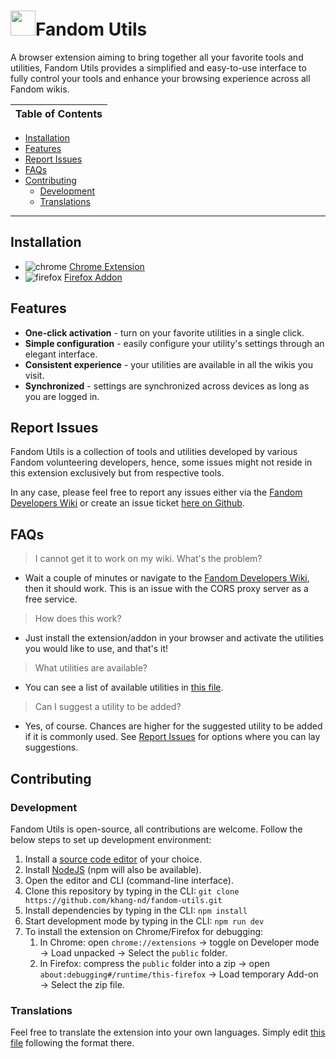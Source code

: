 # <img src="public/images/icon.svg" width="40">Fandom Utils

A browser extension aiming to bring together all your favorite tools and utilities, Fandom Utils provides a simplified and easy-to-use interface to fully control your tools and enhance your browsing experience across all Fandom wikis.

| Table of Contents
|---

* [Installation](#installation)
* [Features](#features)
* [Report Issues](#report-issues)
* [FAQs](#faqs)
* [Contributing](#contributing)
  * [Development](#development)
  * [Translations](#translations)

---

## Installation

* ![chrome](https://static.wikia.nocookie.net/logopedia/images/c/ca/Google_Chrome_for_Android_Icon_2016.svg/revision/latest/scale-to-width-down/16) [Chrome Extension](https://chrome.google.com/webstore/detail/eogklihnaofhampffhohopaffelgjfbp)
* ![firefox](https://static.wikia.nocookie.net/logopedia/images/0/0d/Firefox_logo_2019.svg/revision/latest/scale-to-width-down/16) [Firefox Addon](https://addons.mozilla.org/en-US/firefox/addon/fandom-utils/)

## Features

* **One-click activation** - turn on your favorite utilities in a single click.
* **Simple configuration** - easily configure your utility's settings through an elegant interface.
* **Consistent experience** - your utilities are available in all the wikis you visit.
* **Synchronized** - settings are synchronized across devices as long as you are logged in.

## Report Issues

Fandom Utils is a collection of tools and utilities developed by various Fandom volunteering developers, hence, some issues might not reside in this extension exclusively but from respective tools.

In any case, please feel free to report any issues either via the [Fandom Developers Wiki](https://dev.fandom.com/wiki/Talk:FandomUtils) or create an issue ticket [here on Github](https://github.com/khang-nd/fandom-utils/issues).

## FAQs

> I cannot get it to work on my wiki. What's the problem?

* Wait a couple of minutes or navigate to the [Fandom Developers Wiki](https://dev.fandom.com/), then it should work. This is an issue with the CORS proxy server as a free service.

> How does this work?

* Just install the extension/addon in your browser and activate the utilities you would like to use, and that's it!

> What utilities are available?

* You can see a list of available utilities in [this file](src/list.js).

> Can I suggest a utility to be added?

* Yes, of course. Chances are higher for the suggested utility to be added if it is commonly used. See [Report Issues](#report-issues) for options where you can lay suggestions.

## Contributing

### Development

Fandom Utils is open-source, all contributions are welcome. Follow the below steps to set up development environment:

1. Install a [source code editor](https://en.wikipedia.org/wiki/Source-code_editor) of your choice.
2. Install [NodeJS](https://nodejs.org/en/) (npm will also be available).
3. Open the editor and CLI (command-line interface).
4. Clone this repository by typing in the CLI:
`git clone https://github.com/khang-nd/fandom-utils.git`
5. Install dependencies by typing in the CLI: `npm install`
6. Start development mode by typing in the CLI: `npm run dev`
7. To install the extension on Chrome/Firefox for debugging:
   1. In Chrome: open `chrome://extensions` → toggle on Developer mode → Load unpacked → Select the `public` folder.
   2. In Firefox: compress the `public` folder into a zip → open `about:debugging#/runtime/this-firefox` → Load temporary Add-on → Select the zip file.

### Translations

Feel free to translate the extension into your own languages. Simply edit [this file](src/dev-utils/i18n.json) following the format there.
